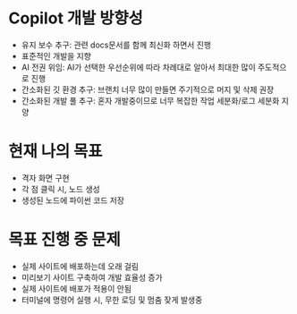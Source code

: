 # Copilot 개발 방향성

- 유지 보수 추구: 관련 docs문서를 함께 최신화 하면서 진행
- 표준적인 개발을 지향
- AI 전권 위임: AI가 선택한 우선순위에 따라 차례대로 알아서 최대한 많이 주도적으로 진행
- 간소화된 깃 환경 추구: 브랜치 너무 많이 만들면 주기적으로 머지 및 삭제 권장
- 간소화된 개발 풀 추구: 혼자 개발중이므로 너무 복잡한 작업 세분화/로그 세분화 지양

# 현재 나의 목표

- 격자 화면 구현
- 각 점 클릭 시, 노드 생성
- 생성된 노드에 파이썬 코드 저장

# 목표 진행 중 문제

- 실제 사이트에 배포하는데 오래 걸림
- 미리보기 사이트 구축하여 개발 효율성 증가
- 실제 사이트에 배포가 적용이 안됨
- 터미널에 명령어 실행 시, 무한 로딩 및 멈춤 잦게 발생중
